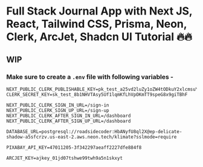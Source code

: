 # Full Stack Journal App with Next JS, React, Tailwind CSS, Prisma, Neon, Clerk, ArcJet, Shadcn UI Tutorial 🔥🔥
## WIP


### Make sure to create a `.env` file with following variables -

```
NEXT_PUBLIC_CLERK_PUBLISHABLE_KEY=pk_test_a25vd2luZy1oZW4tODkuY2xlcmsuYWNjb3VudHMuZGV2JA
CLERK_SECRET_KEY=sk_test_8b1NHVTAsy5Uf1lqmKfLhVpOKmTT9speG8x9giTBhF

NEXT_PUBLIC_CLERK_SIGN_IN_URL=/sign-in
NEXT_PUBLIC_CLERK_SIGN_UP_URL=/sign-up
NEXT_PUBLIC_CLERK_AFTER_SIGN_IN_URL=/dashboard
NEXT_PUBLIC_CLERK_AFTER_SIGN_UP_URL=/dashboard

DATABASE_URL=postgresql://roadsidecoder:HbANyfU8ql2X@ep-delicate-shadow-a5sfcrzv.us-east-2.aws.neon.tech/klimate?sslmode=require

PIXABAY_API_KEY=47011205-3f342297aeaff2227dfe884f8

ARCJET_KEY=ajkey_01jd07tshwe99twh9a5n1skxyt
```
